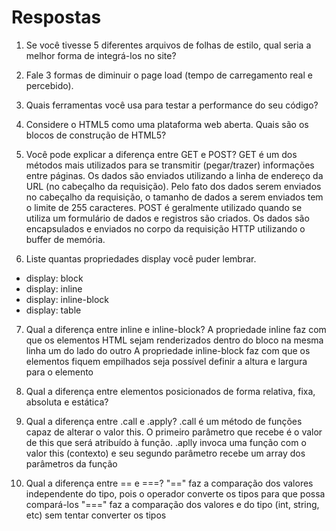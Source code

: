 # Respostas

1) Se você tivesse 5 diferentes arquivos de folhas de estilo, qual seria a
melhor forma de integrá-los no site?

2) Fale 3 formas de diminuir o page load (tempo de carregamento real e
percebido).


3) Quais ferramentas você usa para testar a performance do seu código?


4) Considere o HTML5 como uma plataforma web aberta. Quais são os
blocos de construção de HTML5?

5) Você pode explicar a diferença entre GET e POST?
GET é um dos métodos mais utilizados para se transmitir (pegar/trazer) informações entre páginas. Os dados são enviados utilizando a linha de endereço da URL (no cabeçalho da requisição). Pelo fato dos dados serem enviados no cabeçalho da requisição, o tamanho de dados a serem enviados tem o limite de 255 caracteres.
POST é geralmente utilizado quando se utiliza um formulário de dados e registros são criados. Os dados são encapsulados e enviados no corpo da requisição HTTP utilizando o buffer de memória.

6) Liste quantas propriedades display você puder lembrar.
 - display: block
 - display: inline
 - display: inline-block
 - display: table

7) Qual a diferença entre inline e inline-block?
 A propriedade inline faz com que os elementos HTML sejam renderizados dentro do bloco na mesma linha um do lado do outro
 A propriedade inline-block faz com que os elementos fiquem empilhados seja possível definir a altura e largura para o elemento

8) Qual a diferença entre elementos posicionados de forma relativa, fixa,
absoluta e estática?

9) Qual a diferença entre .call e .apply?
.call é um método de funções capaz de alterar o valor this. O primeiro parâmetro que recebe é o valor de this que será atribuído à função.
.aplly invoca uma função com o valor this (contexto) e seu segundo parâmetro recebe um array dos parâmetros da função

10) Qual a diferença entre == e ===?
"==" faz a comparação dos valores independente do tipo, pois o operador converte os tipos para que possa compará-los
"===" faz a comparação dos valores e do tipo (int, string, etc) sem tentar converter os tipos